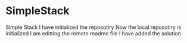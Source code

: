 # SimpleStack
Simple Stack 
I have initialized the reposotiry
Now the local reposotiry is initialized
I am editting the remote readme file
I have added the solution
